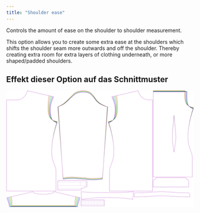 ```yaml
---
title: "Shoulder ease"
---
```


Controls the amount of ease on the shoulder to shoulder measurement.

This option allows you to create some extra ease at the shoulders which shifts the shoulder seam more outwards and off the shoulder. Thereby creating extra room for extra layers of clothing underneath, or more shaped/padded shoulders.

## Effekt dieser Option auf das Schnittmuster

![This image shows the effect of this option by superimposing several variants that have a different value for this option](simon_shoulderease_sample.svg "Effect of this option on the pattern")
